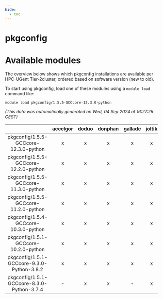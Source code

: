 ```yaml
---
hide:
  - toc
---
```


pkgconfig
=========

# Available modules


The overview below shows which pkgconfig installations are available per HPC-UGent Tier-2cluster, ordered based on software version (new to old).

To start using pkgconfig, load one of these modules using a `module load` command like:

```shell
module load pkgconfig/1.5.5-GCCcore-12.3.0-python
```

*(This data was automatically generated on Wed, 04 Sep 2024 at 16:27:26 CEST)*  

| |accelgor|doduo|donphan|gallade|joltik|shinx|skitty|
| :---: | :---: | :---: | :---: | :---: | :---: | :---: | :---: |
|pkgconfig/1.5.5-GCCcore-12.3.0-python|x|x|x|x|x|x|x|
|pkgconfig/1.5.5-GCCcore-12.2.0-python|x|x|x|x|x|x|x|
|pkgconfig/1.5.5-GCCcore-11.3.0-python|x|x|x|x|x|-|x|
|pkgconfig/1.5.5-GCCcore-11.2.0-python|x|x|x|x|x|-|x|
|pkgconfig/1.5.4-GCCcore-10.3.0-python|x|x|x|x|x|-|x|
|pkgconfig/1.5.1-GCCcore-10.2.0-python|x|x|x|x|x|-|x|
|pkgconfig/1.5.1-GCCcore-9.3.0-Python-3.8.2|x|x|x|x|x|-|x|
|pkgconfig/1.5.1-GCCcore-8.3.0-Python-3.7.4|-|x|x|-|x|-|x|
